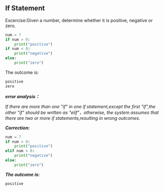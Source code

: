 ## If Statement

Excercise:Given a number, determine whether it is positive, negative or zero.

```py
num = 7
if num > 0:
    print("positive")
if num < 0:
    print("negative")
else:
    print("zero")
```

The outcome is:

```py
positive
zero
```

_**error analysis：**_

_If there are more than one "if" in one if statement,except the first "if",the other "if" should be written as "elif"，otherwise, the system assumes that there are two or more if statements,resulting in wrong outcomes._

_**Correction:**_

```py
num = 7
if num > 0:
    print("positive")
elif num < 0:
    print("negative")
else:
    print("zero")
```

_**The outcome is:**_

```py
positive
```


